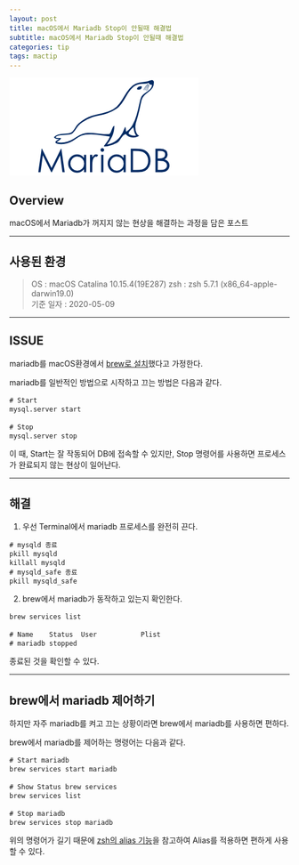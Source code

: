 ```yaml
---
layout: post
title: macOS에서 Mariadb Stop이 안될때 해결법
subtitle: macOS에서 Mariadb Stop이 안될때 해결법
categories: tip
tags: mactip
---
```


![zsh-logo](/assets/img/logo/mariadb-logo.png)

## Overview

macOS에서 Mariadb가 꺼지지 않는 현상을 해결하는 과정을 담은 포스트

***

## 사용된 환경

> OS : macOS Catalina 10.15.4(19E287)
> zsh : zsh 5.7.1 (x86_64-apple-darwin19.0)  
> 기준 일자 : 2020-05-09  

***

## ISSUE

mariadb를 macOS환경에서 [brew로 설치](/tip/2020/05/09/mac_mariadb_install/)했다고 가정한다.

mariadb를 일반적인 방법으로 시작하고 끄는 방법은 다음과 같다.

```
# Start
mysql.server start

# Stop
mysql.server stop
```

이 때, Start는 잘 작동되어 DB에 접속할 수 있지만, Stop 명령어를 사용하면 프로세스가 완료되지 않는 현상이 일어난다.

***

## 해결

1. 우선 Terminal에서 mariadb 프로세스를 완전히 끈다.

```
# mysqld 종료
pkill mysqld
killall mysqld
# mysqld_safe 종료
pkill mysqld_safe          
```

2. brew에서 mariadb가 동작하고 있는지 확인한다.

```
brew services list

# Name    Status  User           Plist
# mariadb stopped
```

종료된 것을 확인할 수 있다.

***

## brew에서 mariadb 제어하기

하지만 자주 mariadb를 켜고 끄는 상황이라면 brew에서 mariadb를 사용하면 편하다.

brew에서 mariadb를 제어하는 명령어는 다음과 같다.

```
# Start mariadb
brew services start mariadb

# Show Status brew services
brew services list

# Stop mariadb
brew services stop mariadb
```

위의 명령어가 길기 때문에 [zsh의 alias 기능](/tip/2019/11/18/mac_zsh_alias/)을 참고하여 Alias를 적용하면 편하게 사용할 수 있다.